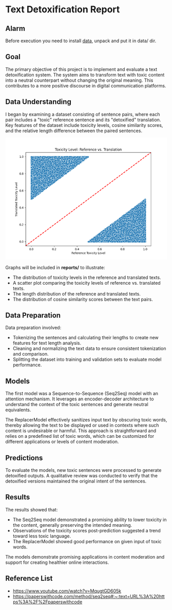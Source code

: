 # Text Detoxification Report

## Alarm
Before execution you need to install [data](https://github.com/skoltech-nlp/detox/releases/download/emnlp2021/filtered_paranmt.zip), unpack and put it in data/ dir.
## Goal
The primary objective of this project is to implement and evaluate a text detoxification system. The system aims to transform text with toxic content into a neutral counterpart without changing the original meaning. This contributes to a more positive discourse in digital communication platforms.

## Data Understanding
I began by examining a dataset consisting of sentence pairs, where each pair includes a "toxic" reference sentence and its "detoxified" translation. Key features of the dataset include toxicity levels, cosine similarity scores, and the relative length difference between the paired sentences.

![Example Image](reports/Toxicity_Comparison_Scatter.png)

Graphs will be included in **reports/** to illustrate:
- The distribution of toxicity levels in the reference and translated texts.
- A scatter plot comparing the toxicity levels of reference vs. translated texts.
- The length distribution of the reference and translated texts.
- The distribution of cosine similarity scores between the text pairs.

## Data Preparation
Data preparation involved:
- Tokenizing the sentences and calculating their lengths to create new features for text length analysis.
- Cleaning and normalizing the text data to ensure consistent tokenization and comparison.
- Splitting the dataset into training and validation sets to evaluate model performance.

## Models
The first model was a Sequence-to-Sequence (Seq2Seq) model with an attention mechanism. It leverages an encoder-decoder architecture to understand the context of the toxic sentences and generate neutral equivalents.

The ReplacerModel effectively sanitizes input text by obscuring toxic words, thereby allowing the text to be displayed or used in contexts where such content is undesirable or harmful. This approach is straightforward and relies on a predefined list of toxic words, which can be customized for different applications or levels of content moderation.

## Predictions
To evaluate the models, new toxic sentences were processed to generate detoxified outputs. A qualitative review was conducted to verify that the detoxified versions maintained the original intent of the sentences.

## Results
The results showed that:
- The Seq2Seq model demonstrated a promising ability to lower toxicity in the content, generally preserving the intended meaning.
- Observations of the toxicity scores post-prediction suggested a trend toward less toxic language.
- The ReplacerModel showed good performance on given input of toxic words.

The models demonstrate promising applications in content moderation and support for creating healthier online interactions.

## Reference List
- https://www.youtube.com/watch?v=MqugtGD605k
- https://paperswithcode.com/method/seq2seq#:~:text=URL%3A%20https%3A%2F%2Fpaperswithcode
